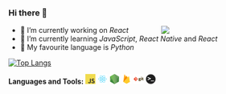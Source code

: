 ### Hi there 👋

<img align='right' src='https://media.giphy.com/media/bcKmIWkUMCjVm/giphy.gif' width='200"'>

- 🔭 I’m currently working on *React*
- 🌱 I’m currently learning *JavaScript*, *React Native* and *React*
- 🐍 My favourite language is *Python*

[![Top Langs](https://github-readme-stats.vercel.app/api/top-langs/?username=DuarteMatos99&layout=compact)](https://github.com/DuarteMatos99/github-readme-stats)

**Languages and Tools:**
<code><img height="20" src="https://raw.githubusercontent.com/github/explore/80688e429a7d4ef2fca1e82350fe8e3517d3494d/topics/javascript/javascript.png"></code>
<code><img height="20" src="https://raw.githubusercontent.com/github/explore/80688e429a7d4ef2fca1e82350fe8e3517d3494d/topics/react/react.png"></code>
<code><img height="20" src="https://raw.githubusercontent.com/github/explore/80688e429a7d4ef2fca1e82350fe8e3517d3494d/topics/nodejs/nodejs.png"></code>
<code><img height="20" src="https://raw.githubusercontent.com/github/explore/80688e429a7d4ef2fca1e82350fe8e3517d3494d/topics/firebase/firebase.png"></code>
<code><img height="20" src="https://raw.githubusercontent.com/github/explore/80688e429a7d4ef2fca1e82350fe8e3517d3494d/topics/git/git.png"></code>
<code><img height="20" src="https://raw.githubusercontent.com/github/explore/80688e429a7d4ef2fca1e82350fe8e3517d3494d/topics/terminal/terminal.png"></code>
